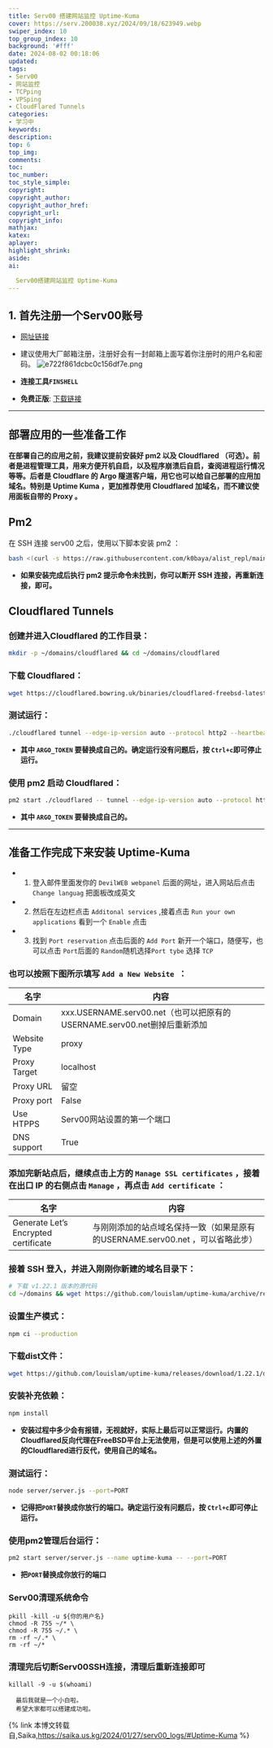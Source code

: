 ```yaml
---
title: Serv00 搭建网站监控 Uptime-Kuma
cover: https://serv.200038.xyz/2024/09/18/623949.webp
swiper_index: 10
top_group_index: 10
background: '#fff'
date: 2024-08-02 00:18:06
updated:
tags:
- Serv00 
- 网站监控
- TCPping
- VPSping
- CloudFlared Tunnels
categories:
- 学习中
keywords:
description:
top: 6
top_img:
comments:
toc:
toc_number:
toc_style_simple:
copyright:
copyright_author:
copyright_author_href:
copyright_url:
copyright_info:
mathjax:
katex:
aplayer:
highlight_shrink:
aside:
ai:

  Serv00搭建网站监控 Uptime-Kuma
---
```


##  1. 首先注册一个Serv00账号
  - [网址链接](https://www.serv00.com/)

  - 建议使用大厂邮箱注册，注册好会有一封邮箱上面写着你注册时的用户名和密码。
![e722f861dcbc0c156df7e.png](https://telegra.ph/file/e722f861dcbc0c156df7e.png)

  -  **连接工具`FINSHELL`**
   - **免费正版**: [下载链接](https://www.hostbuf.com/t/988.html)

---

## 部署应用的一些准备工作

**在部署自己的应用之前，我建议提前安装好 pm2 以及 Cloudflared （可选）。前者是进程管理工具，用来方便开机自启，以及程序崩溃后自启，查阅进程运行情况等等。后者是 Cloudflare 的 Argo 隧道客户端，用它也可以给自己部署的应用加域名。特别是 Uptime Kuma ，更加推荐使用 Cloudflared 加域名，而不建议使用面板自带的 Proxy 。**

## Pm2

在 SSH 连接 serv00 之后，使用以下脚本安装 pm2 ：

``` BASH
bash <(curl -s https://raw.githubusercontent.com/k0baya/alist_repl/main/serv00/install-pm2.sh)
```
-  **如果安装完成后执行 pm2 提示命令未找到，你可以断开 SSH 连接，再重新连接，即可。**

## Cloudflared Tunnels

### 创建并进入Cloudflared 的工作目录：

``` BASH
mkdir -p ~/domains/cloudflared && cd ~/domains/cloudflared
```
### 下载 Cloudflared：

``` BASH
wget https://cloudflared.bowring.uk/binaries/cloudflared-freebsd-latest.7z && 7z x cloudflared-freebsd-latest.7z && rm cloudflared-freebsd-latest.7z && mv -f ./temp/* ./cloudflared && rm -rf temp
```
### 测试运行：

``` BASH
./cloudflared tunnel --edge-ip-version auto --protocol http2 --heartbeat-interval 10s run --token ARGO_TOKEN
```
-  **其中 `ARGO_TOKEN` 要替换成自己的。确定运行没有问题后，按 `Ctrl+c`即可停止运行。**

### 使用 pm2 启动 Cloudflared：

``` BASH
pm2 start ./cloudflared -- tunnel --edge-ip-version auto --protocol http2 --heartbeat-interval 10s run --token ARGO_TOKEN
``` 
-  **其中 `ARGO_TOKEN` 要替换成自己的。**

---

## 准备工作完成下来安装 Uptime-Kuma

-  1. 登入邮件里面发你的 `DevilWEB webpanel` 后面的网址，进入网站后点击 `Change languag` 把面板改成英文

-  2. 然后在左边栏点击 `Additonal services` ,接着点击 `Run your own applications` 看到一个 `Enable` 点击

-  3. 找到 `Port reservation` 点击后面的 `Add Port` 新开一个端口，随便写，也可以点击 `Port`后面的 `Random`随机选择`Port tybe` 选择 `TCP`

### 也可以按照下图所示填写 `Add a New Website `：

| 名字 | 内容 |
| --- | --- |
| Domain | xxx.USERNAME.serv00.net（也可以把原有的USERNAME.serv00.net删掉后重新添加 |
| Website Type | proxy |
| Proxy Target | localhost |
| Proxy URL | 留空 |
| Proxy port | False |
| Use HTPPS | Serv00网站设置的第一个端口 |
| DNS support | True |

### 添加完新站点后，继续点击上方的 `Manage SSL certificates` ，接着在出口 IP 的右侧点击 `Manage` ，再点击 `Add certificate` ：

| 名字 | 内容 |
| --- | --- |
|Generate Let’s Encrypted certificate	| 与刚刚添加的站点域名保持一致（如果是原有的USERNAME.serv00.net ，可以省略此步）|

### 接着 SSH 登入，并进入刚刚你新建的域名目录下：

``` BASH
# 下载 v1.22.1 版本的源代码
cd ~/domains && wget https://github.com/louislam/uptime-kuma/archive/refs/tags/1.22.1.zip && unzip 1.22.1.zip && rm -rf public_html && mv -f uptime-kuma-1.22.1 public_html && rm -f 1.22.1.zip && cd public_html
```
### 设置生产模式：

``` BASH
npm ci --production
```

### 下载dist文件：

``` BASH
wget https://github.com/louislam/uptime-kuma/releases/download/1.22.1/dist.tar.gz && tar -xzvf dist.tar.gz && rm dist.tar.gz
```

### 安装补充依赖：

``` BASH
npm install
```
-  **安装过程中多少会有报错，无视就好，实际上最后可以正常运行。内置的Cloudflared反向代理在FreeBSD平台上无法使用，但是可以使用上述的外置的Cloudflared进行反代，使用自己的域名。**

### 测试运行：

``` BASH
node server/server.js --port=PORT
```
- **记得把`PORT`替换成你放行的端口。确定运行没有问题后，按 `Ctrl+c`即可停止运行。**

### 使用pm2管理后台运行：

``` BASH
pm2 start server/server.js --name uptime-kuma -- --port=PORT
```
- **把`PORT`替换成你放行的端口**

### Serv00清理系统命令

``` SHELL
pkill -kill -u ${你的用户名}
chmod -R 755 ~/* \
chmod -R 755 ~/.* \
rm -rf ~/.* \
rm -rf ~/*
```
### 清理完后切断Serv00SSH连接，清理后重新连接即可

``` SHELL
killall -9 -u $(whoami)
```

```
  最后我就是一个小白啦。
  希望大家都可以搭建成功啦。
```

{% link 本博文转载自,Saika,https://saika.us.kg/2024/01/27/serv00_logs/#Uptime-Kuma %}
